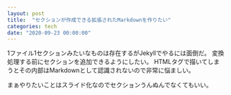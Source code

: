 ```yaml
---
layout: post
title:  "セクションが作成できる拡張されたMarkdownを作りたい"
categories: tech
date: "2020-09-23 00:00:00"
---
```


1ファイル1セクションみたいなものは存在するがJekyllでやるには面倒だ。
変換処理する前にセクションを追加できるようにしたい。
HTMLタグで描いてしまうとその内部はMarkdownとして認識されないので非常に悩ましい。

まぁやりたいことはスライド化なのでセクションうんぬんでなくてもいい。
